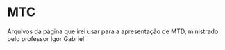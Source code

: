 # MTC
Arquivos da página que irei usar para a apresentação de MTD, ministrado pelo professor Igor Gabriel
